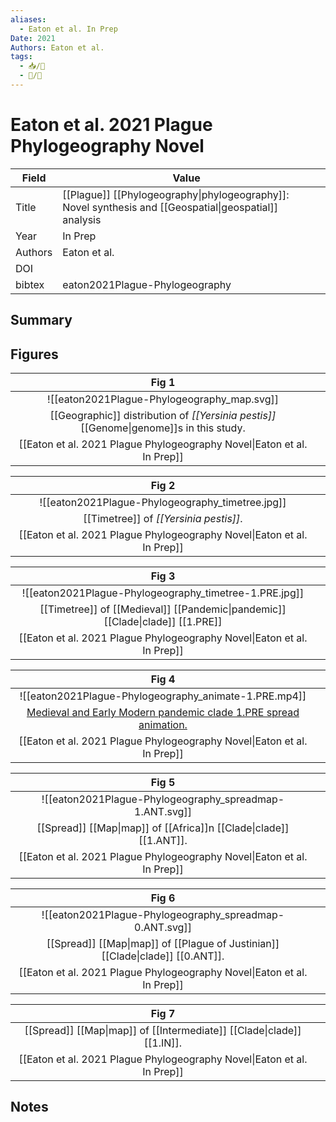 ```yaml
---
aliases:
  - Eaton et al. In Prep
Date: 2021
Authors: Eaton et al.
tags: 
  - 📥/📰 
  - 📝/🌱 
---
```


# Eaton et al. 2021 Plague Phylogeography Novel

| Field   | Value                          |                                                             |
| ------- | ------------------------------ | ----------------------------------------------------------- |
| Title   | [[Plague]] [[Phylogeography\|phylogeography]]: Novel synthesis and [[Geospatial\|geospatial]] analysis |
| Year    | In Prep                        |                                                             |
| Authors | Eaton et al.                   |                                                             |
| DOI     |                                |                                                             |
| bibtex  | eaton2021Plague-Phylogeography |                                                             |

## Summary

## Figures

|                                            Fig 1                                             |     |
|:--------------------------------------------------------------------------------------------:| --- |
|                         ![[eaton2021Plague-Phylogeography_map.svg]]                          |     | 
| [[Geographic]] distribution of <i>[[Yersinia pestis]]</i> [[Genome\|genome]]s in this study. |     |
|                   [[Eaton et al. 2021 Plague Phylogeography Novel\|Eaton et al. In Prep]]                   |     |

|                          Fig 2                           |     |
|:--------------------------------------------------------:| --- |
|     ![[eaton2021Plague-Phylogeography_timetree.jpg]]     |     |
|       [[Timetree]] of <i>[[Yersinia pestis]]</i>.        |     | 
| [[Eaton et al. 2021 Plague Phylogeography Novel\|Eaton et al. In Prep]] |     |

|                                  Fig 3                                  |     |
|:-----------------------------------------------------------------------:| --- |
|         ![[eaton2021Plague-Phylogeography_timetree-1.PRE.jpg]]          |     |
| [[Timetree]] of [[Medieval]] [[Pandemic\|pandemic]] [[Clade\|clade]] [[1.PRE]] |     |
|        [[Eaton et al. 2021 Plague Phylogeography Novel\|Eaton et al. In Prep]]         |     |

|                                                Fig 4                                                 |     |
|:----------------------------------------------------------------------------------------------------:| --- |
|                        ![[eaton2021Plague-Phylogeography_animate-1.PRE.mp4]]                         |     |
| [Medieval and Early Modern  pandemic clade 1.PRE spread animation. ](Eaton%20et%20al.%202021%20Plague%20Phylogeography%20Novel.md) |     |
|                       [[Eaton et al. 2021 Plague Phylogeography Novel\|Eaton et al. In Prep]]                       |     | 

|                               Fig 5                                |     |
|:------------------------------------------------------------------:| --- |
|      ![[eaton2021Plague-Phylogeography_spreadmap-1.ANT.svg]]       |     |
| [[Spread]] [[Map\|map]] of [[Africa]]n [[Clade\|clade]] [[1.ANT]]. |     |
|      [[Eaton et al. 2021 Plague Phylogeography Novel\|Eaton et al. In Prep]]      |     |

|                                Fig 6                                 |     |
|:--------------------------------------------------------------------:| --- |
|       ![[eaton2021Plague-Phylogeography_spreadmap-0.ANT.svg]]        |     |
| [[Spread]] [[Map\|map]] of [[Plague of Justinian]] [[Clade\|clade]] [[0.ANT]]. |     |
|      [[Eaton et al. 2021 Plague Phylogeography Novel\|Eaton et al. In Prep]]      |     |

|                                 Fig 7                                  |     |
|:----------------------------------------------------------------------:| --- |
| [[Spread]] [[Map\|map]] of [[Intermediate]] [[Clade\|clade]] [[1.IN]]. |     |
|      [[Eaton et al. 2021 Plague Phylogeography Novel\|Eaton et al. In Prep]]      |     |



## Notes
